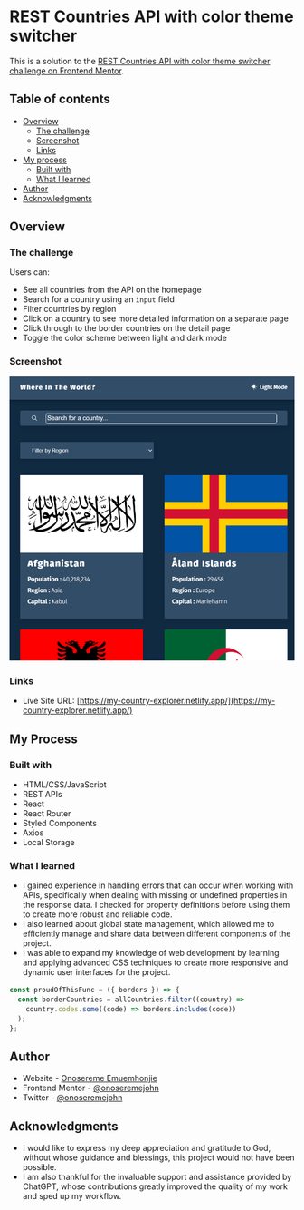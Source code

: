 # REST Countries API with color theme switcher

This is a solution to the [REST Countries API with color theme switcher challenge on Frontend Mentor](https://www.frontendmentor.io/challenges/rest-countries-api-with-color-theme-switcher-5cacc469fec04111f7b848ca).

## Table of contents

- [Overview](#overview)
  - [The challenge](#the-challenge)
  - [Screenshot](#screenshot)
  - [Links](#links)
- [My process](#my-process)
  - [Built with](#built-with)
  - [What I learned](#what-i-learned)
- [Author](#author)
- [Acknowledgments](#acknowledgments)

## Overview

### The challenge

Users can:

- See all countries from the API on the homepage
- Search for a country using an `input` field
- Filter countries by region
- Click on a country to see more detailed information on a separate page
- Click through to the border countries on the detail page
- Toggle the color scheme between light and dark mode

### Screenshot

![SCREENSHOT](./public/screenshot.png)

### Links

- Live Site URL: [https://my-country-explorer.netlify.app/](https://my-country-explorer.netlify.app/)

## My Process

### Built with

- HTML/CSS/JavaScript
- REST APIs
- React
- React Router
- Styled Components
- Axios
- Local Storage

### What I learned

- I gained experience in handling errors that can occur when working with APIs, specifically when dealing with missing or undefined properties in the response data. I checked for property definitions before using them to create more robust and reliable code.
- I also learned about global state management, which allowed me to efficiently manage and share data between different components of the project.
- I was able to expand my knowledge of web development by learning and applying advanced CSS techniques to create more responsive and dynamic user interfaces for the project.

```js
const proudOfThisFunc = ({ borders }) => {
  const borderCountries = allCountries.filter((country) =>
    country.codes.some((code) => borders.includes(code))
  );
};
```

## Author

- Website - [Onosereme Emuemhonjie](https://onosereme.netlify.app)
- Frontend Mentor - [@onoseremejohn](https://www.frontendmentor.io/profile/onoseremejohn)
- Twitter - [@onoseremejohn](https://www.twitter.com/onoseremejohn)

## Acknowledgments

- I would like to express my deep appreciation and gratitude to God, without whose guidance and blessings, this project would not have been possible.
- I am also thankful for the invaluable support and assistance provided by ChatGPT, whose contributions greatly improved the quality of my work and sped up my workflow.
